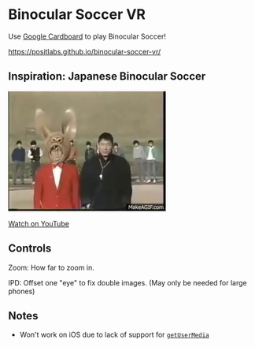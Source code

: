 # Binocular Soccer VR

Use [Google Cardboard](https://www.google.com/get/cardboard/) to play Binocular Soccer! 

https://positlabs.github.io/binocular-soccer-vr/

## Inspiration: Japanese Binocular Soccer
[![IMAGE ALT TEXT HERE](japanese-binocular-soccer.gif)](https://www.youtube.com/watch?v=8qh4VNuW_1w)

[Watch on YouTube](https://www.youtube.com/watch?v=8qh4VNuW_1w)

## Controls

Zoom: How far to zoom in.

IPD: Offset one "eye" to fix double images. (May only be needed for large phones)

## Notes
- Won't work on iOS due to lack of support for [`getUserMedia`](http://caniuse.com/#feat=stream)
